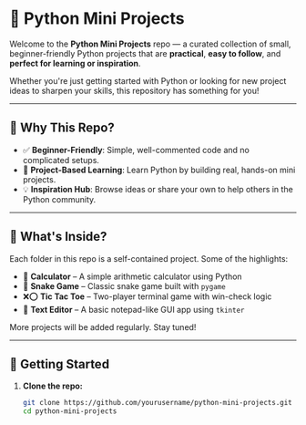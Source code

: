 # 🐍 Python Mini Projects

Welcome to the **Python Mini Projects** repo — a curated collection of small, beginner-friendly Python projects that are **practical**, **easy to follow**, and **perfect for learning or inspiration**.

Whether you're just getting started with Python or looking for new project ideas to sharpen your skills, this repository has something for you!

---

## 🌟 Why This Repo?

- ✅ **Beginner-Friendly**: Simple, well-commented code and no complicated setups.
- 🚀 **Project-Based Learning**: Learn Python by building real, hands-on mini projects.
- 💡 **Inspiration Hub**: Browse ideas or share your own to help others in the Python community.

---

## 📂 What's Inside?

Each folder in this repo is a self-contained project. Some of the highlights:

- 🧮 **Calculator** – A simple arithmetic calculator using Python
- 🐍 **Snake Game** – Classic snake game built with `pygame`
- ❌⭕ **Tic Tac Toe** – Two-player terminal game with win-check logic
- 📝 **Text Editor** – A basic notepad-like GUI app using `tkinter`

More projects will be added regularly. Stay tuned!

---

## 📌 Getting Started

1. **Clone the repo:**
   ```bash
   git clone https://github.com/yourusername/python-mini-projects.git
   cd python-mini-projects
